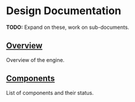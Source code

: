 # Design Documentation

**TODO:** Expand on these, work on sub-documents.

## [Overview](overview.md)

Overview of the engine.

## [Components](#components.md)

List of components and their status. 